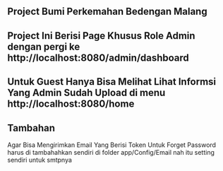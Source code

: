 ## Project Bumi Perkemahan Bedengan Malang

## Project Ini Berisi Page Khusus Role Admin dengan pergi ke http://localhost:8080/admin/dashboard

## Untuk Guest Hanya Bisa Melihat Lihat Informsi Yang Admin Sudah Upload di menu http://localhost:8080/home

## Tambahan
Agar Bisa Mengirimkan Email Yang Berisi Token Untuk Forget Password harus di tambahahkan sendiri di folder app/Config/Email nah itu setting sendiri untuk smtpnya
